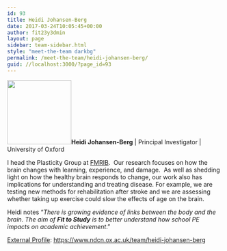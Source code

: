 ```yaml
---
id: 93
title: Heidi Johansen-Berg
date: 2017-03-24T10:05:45+00:00
author: fit23y3dmin
layout: page
sidebar: team-sidebar.html
style: "meet-the-team darkbg"
permalink: /meet-the-team/heidi-johansen-berg/
guid: //localhost:3000/?page_id=93
---
```

**<img class="wp-image-401 size-thumbnail alignleft" src="https://i0.wp.com/live.fit-to-study.org/wp-content/uploads/2017/03/Heidi.jpeg?resize=150%2C150" alt="" width="150" height="150" srcset="/wp-content/uploads/2017/03/Heidi.jpeg?resize=150%2C150&ssl=1 150w, /wp-content/uploads/2017/03/Heidi.jpeg?w=300&ssl=1 300w" sizes="(max-width: 150px) 100vw, 150px" data-recalc-dims="1" />Heidi Johansen-Berg** | Principal Investigator | University of Oxford

I head the Plasticity Group at [FMRIB](https://www.ndcn.ox.ac.uk/divisions/fmrib).  Our research focuses on how the brain changes with learning, experience, and damage.  As well as shedding light on how the healthy brain responds to change, our work also has implications for understanding and treating disease. For example, we are testing new methods for rehabilitation after stroke and we are assessing whether taking up exercise could slow the effects of age on the brain.

Heidi notes &#8220;_There is growing evidence of links between the body and the brain. The aim of **Fit to Study** is to better understand how school PE impacts on academic achievement_.&#8221;

<u>External Profile</u>: https://www.ndcn.ox.ac.uk/team/heidi-johansen-berg